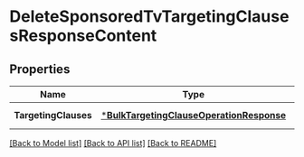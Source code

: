 # DeleteSponsoredTvTargetingClausesResponseContent

## Properties
Name | Type | Description | Notes
------------ | ------------- | ------------- | -------------
**TargetingClauses** | [***BulkTargetingClauseOperationResponse**](BulkTargetingClauseOperationResponse.md) |  | [default to null]

[[Back to Model list]](../README.md#documentation-for-models) [[Back to API list]](../README.md#documentation-for-api-endpoints) [[Back to README]](../README.md)

